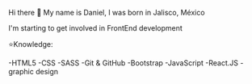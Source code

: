 Hi there 👋
My name is Daniel, I was born in Jalisco, México

I'm starting to get involved in FrontEnd development

⭐Knowledge:

-HTML5
-CSS
-SASS
-Git & GitHub
-Bootstrap
-JavaScript
-React.JS
-graphic design
